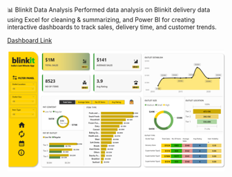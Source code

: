 📊 Blinkit Data Analysis
Performed data analysis on Blinkit delivery data using Excel for cleaning & summarizing, and Power BI for creating interactive dashboards to track sales, delivery time, and customer trends.

[Dashboard Link](https://app.powerbi.com/groups/me/reports/9b3eb251-281e-4ebe-b89d-6014044e4e92/24d333a8670ea6dbe486?experience=power-bi)


![logo](https://github.com/vikash-013/Blinkit-Analysis/blob/main/BLINKIT%20DATA%20ANALYSIS.png)

